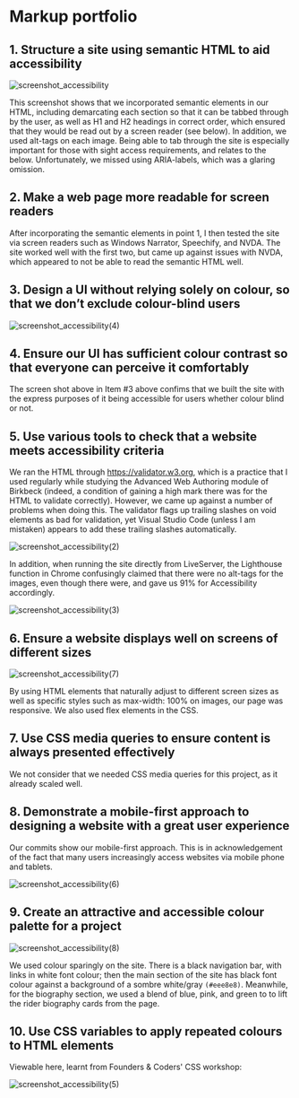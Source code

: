 # Markup portfolio

## 1. Structure a site using semantic HTML to aid accessibility

![screenshot_accessibility](https://user-images.githubusercontent.com/52511353/203984380-4f7c734a-79ee-4f48-9c70-fdfe18bffbaa.png)

This screenshot shows that we incorporated semantic elements in our HTML, including demarcating each section so that it can be tabbed through by the user, as well as H1 and H2 headings in correct order, which ensured that they would be read out by a screen reader (see below). In addition, we used alt-tags on each image.
Being able to tab through the site is especially important for those with sight access requirements, and relates to the below.
Unfortunately, we missed using ARIA-labels, which was a glaring omission. 

## 2. Make a web page more readable for screen readers

After incorporating the semantic elements in point 1, I then tested the site via screen readers such as Windows Narrator, Speechify, and NVDA. The site worked well with the first two, but came up against issues with NVDA, which appeared to not be able to read the semantic HTML well. 

## 3. Design a UI without relying solely on colour, so that we don’t exclude colour-blind users

![screenshot_accessibility(4)](https://user-images.githubusercontent.com/52511353/204042160-5571f419-7259-46ea-8a39-ce097b0c4b5c.png)

## 4. Ensure our UI has sufficient colour contrast so that everyone can perceive it comfortably

The screen shot above in Item #3 above confims that we built the site with the express purposes of it being accessible for users whether colour blind or not.

## 5. Use various tools to check that a website meets accessibility criteria

We ran the HTML through https://validator.w3.org, which is a practice that I used regularly while studying the Advanced Web Authoring module of Birkbeck (indeed, a condition of gaining a high mark there was for the HTML to validate correctly). However, we came up against a number of problems when doing this. The validator flags up trailing slashes on void elements as bad for validation, yet Visual Studio Code (unless I am mistaken) appears to add these trailing slashes automatically. 

![screenshot_accessibility(2)](https://user-images.githubusercontent.com/52511353/203989270-fef2a53c-4985-4db0-93f8-26278b7040d6.png)

In addition, when running the site directly from LiveServer, the Lighthouse function in Chrome confusingly claimed that there were no alt-tags for the images, even though there were, and gave us 91% for Accessibility accordingly.

![screenshot_accessibility(3)](https://user-images.githubusercontent.com/52511353/203996643-bf75a70f-d7be-481e-9a9b-60eeead79e5a.png)

## 6. Ensure a website displays well on screens of different sizes

![screenshot_accessibility(7)](https://user-images.githubusercontent.com/52511353/204137908-110d8d09-db95-4fc0-88e9-8e86f15a72f6.png)

By using HTML elements that naturally adjust to different screen sizes as well as specific styles such as max-width: 100% on images, our page was responsive. We also used flex elements in the CSS.

## 7. Use CSS media queries to ensure content is always presented effectively

We not consider that we needed CSS media queries for this project, as it already scaled well.

## 8. Demonstrate a mobile-first approach to designing a website with a great user experience

Our commits show our mobile-first approach. This is in acknowledgement of the fact that many users increasingly access websites via mobile phone and tablets.

![screenshot_accessibility(6)](https://user-images.githubusercontent.com/52511353/204137741-fabc795d-af8c-4f4b-a2e4-f4d4c79f4a31.png)

## 9. Create an attractive and accessible colour palette for a project

![screenshot_accessibility(8)](https://user-images.githubusercontent.com/52511353/204138184-eec1b4b7-5970-428d-b08c-8197d3431516.png)

We used colour sparingly on the site. There is a black navigation bar, with links in white font colour; then the main section of the site has black font colour against a background of a sombre white/gray ```(#eee8e8)```. Meanwhile, for the biography section, we used a blend of blue, pink, and green to to lift the rider biography cards from the page. 

## 10. Use CSS variables to apply repeated colours to HTML elements

Viewable here, learnt from Founders & Coders' CSS workshop:

![screenshot_accessibility(5)](https://user-images.githubusercontent.com/52511353/204043145-f7215a73-7033-4909-9c63-0f3a4d350d45.png)

